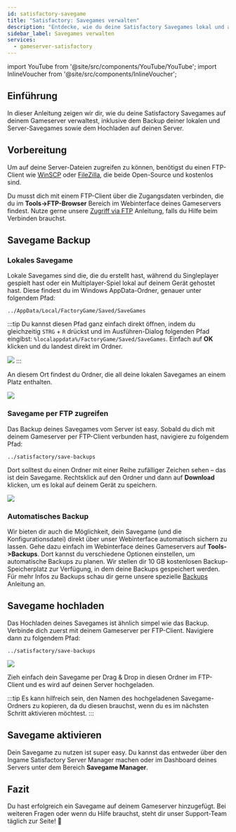 ```yaml
---
id: satisfactory-savegame
title: "Satisfactory: Savegames verwalten"
description: "Entdecke, wie du deine Satisfactory Savegames lokal und auf deinem Server sicher verwaltest und sicherst → Jetzt mehr erfahren"
sidebar_label: Savegames verwalten
services:
  - gameserver-satisfactory
---
```


import YouTube from '@site/src/components/YouTube/YouTube';
import InlineVoucher from '@site/src/components/InlineVoucher';

## Einführung

In dieser Anleitung zeigen wir dir, wie du deine Satisfactory Savegames auf deinem Gameserver verwaltest, inklusive dem Backup deiner lokalen und Server-Savegames sowie dem Hochladen auf deinen Server.

<InlineVoucher />

## Vorbereitung

Um auf deine Server-Dateien zugreifen zu können, benötigst du einen FTP-Client wie [WinSCP](https://winscp.net/eng/index.php) oder [FileZilla](https://filezilla-project.org/), die beide Open-Source und kostenlos sind.

Du musst dich mit einem FTP-Client über die Zugangsdaten verbinden, die du im **Tools->FTP-Browser** Bereich im Webinterface deines Gameservers findest. Nutze gerne unsere [Zugriff via FTP](gameserver-ftpaccess.md) Anleitung, falls du Hilfe beim Verbinden brauchst.

## Savegame Backup

### Lokales Savegame

Lokale Savegames sind die, die du erstellt hast, während du Singleplayer gespielt hast oder ein Multiplayer-Spiel lokal auf deinem Gerät gehostet hast. Diese findest du im Windows AppData-Ordner, genauer unter folgendem Pfad:
```
../AppData/Local/FactoryGame/Saved/SaveGames
```

:::tip
Du kannst diesen Pfad ganz einfach direkt öffnen, indem du gleichzeitig `STRG` + `R` drückst und im Ausführen-Dialog folgenden Pfad eingibst: `%localappdata%/FactoryGame/Saved/SaveGames`. Einfach auf **OK** klicken und du landest direkt im Ordner.

![](https://screensaver01.zap-hosting.com/index.php/s/pbXDwJWfEPtbAY3/preview)
:::

An diesem Ort findest du Ordner, die all deine lokalen Savegames an einem Platz enthalten.

![](https://screensaver01.zap-hosting.com/index.php/s/knB2RkXYGNR7J5M/preview)

### Savegame per FTP zugreifen

Das Backup deines Savegames vom Server ist easy. Sobald du dich mit deinem Gameserver per FTP-Client verbunden hast, navigiere zu folgendem Pfad:
```
../satisfactory/save-backups
```

Dort solltest du einen Ordner mit einer Reihe zufälliger Zeichen sehen – das ist dein Savegame. Rechtsklick auf den Ordner und dann auf **Download** klicken, um es lokal auf deinem Gerät zu speichern.

![](https://screensaver01.zap-hosting.com/index.php/s/feHc74QHrzPwo24/preview)

### Automatisches Backup

Wir bieten dir auch die Möglichkeit, dein Savegame (und die Konfigurationsdatei) direkt über unser Webinterface automatisch sichern zu lassen. Gehe dazu einfach im Webinterface deines Gameservers auf **Tools->Backups**. Dort kannst du verschiedene Optionen einstellen, um automatische Backups zu planen. Wir stellen dir 10 GB kostenlosen Backup-Speicherplatz zur Verfügung, in dem deine Backups gespeichert werden. Für mehr Infos zu Backups schau dir gerne unsere spezielle [Backups](gameserver-backups.md) Anleitung an.

## Savegame hochladen

Das Hochladen deines Savegames ist ähnlich simpel wie das Backup. Verbinde dich zuerst mit deinem Gameserver per FTP-Client. Navigiere dann zu folgendem Pfad:
```
../satisfactory/save-backups
```

![](https://screensaver01.zap-hosting.com/index.php/s/8WsKYjYzNk54A65/preview)

Zieh einfach dein Savegame per Drag & Drop in diesen Ordner im FTP-Client und es wird auf deinen Server hochgeladen.

:::tip
Es kann hilfreich sein, den Namen des hochgeladenen Savegame-Ordners zu kopieren, da du diesen brauchst, wenn du es im nächsten Schritt aktivieren möchtest.
:::

## Savegame aktivieren

Dein Savegame zu nutzen ist super easy. Du kannst das entweder über den Ingame Satisfactory Server Manager machen oder im Dashboard deines Servers unter dem Bereich **Savegame Manager**.

## Fazit

Du hast erfolgreich ein Savegame auf deinem Gameserver hinzugefügt. Bei weiteren Fragen oder wenn du Hilfe brauchst, steht dir unser Support-Team täglich zur Seite! 🙂

<InlineVoucher />